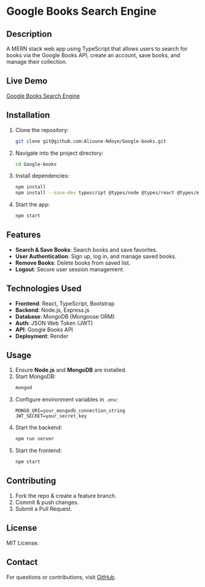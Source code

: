 # Google Books Search Engine

## Description
A MERN stack web app using TypeScript that allows users to search for books via the Google Books API, create an account, save books, and manage their collection.

## Live Demo
[Google Books Search Engine](https://google-books-o5hg.onrender.com)

## Installation
1. Clone the repository:
   ```sh
   git clone git@github.com:Alioune-Ndoye/Google-books.git
   ```
2. Navigate into the project directory:
   ```sh
   cd Google-books
   ```
3. Install dependencies:
   ```sh
   npm install
   npm install --save-dev typescript @types/node @types/react @types/express
   ```
4. Start the app:
   ```sh
   npm start
   ```

## Features
- **Search & Save Books**: Search books and save favorites.
- **User Authentication**: Sign up, log in, and manage saved books.
- **Remove Books**: Delete books from saved list.
- **Logout**: Secure user session management.

## Technologies Used
- **Frontend**: React, TypeScript, Bootstrap
- **Backend**: Node.js, Express.js
- **Database**: MongoDB (Mongoose ORM)
- **Auth**: JSON Web Token (JWT)
- **API**: Google Books API
- **Deployment**: Render

## Usage
1. Ensure **Node.js** and **MongoDB** are installed.
2. Start MongoDB:
   ```sh
   mongod
   ```
3. Configure environment variables in `.env`:
   ```env
   MONGO_URI=your_mongodb_connection_string
   JWT_SECRET=your_secret_key
   ```
4. Start the backend:
   ```sh
   npm run server
   ```
5. Start the frontend:
   ```sh
   npm start
   ```

## Contributing
1. Fork the repo & create a feature branch.
2. Commit & push changes.
3. Submit a Pull Request.

## License
MIT License.

## Contact
For questions or contributions, visit [GitHub](https://github.com/Alioune-Ndoye).

